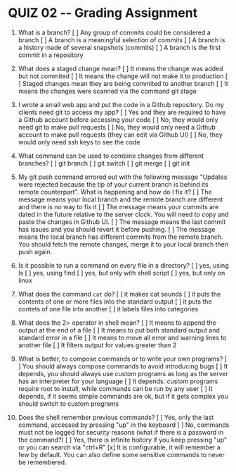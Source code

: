 # QUIZ 02 -- Grading Assignment

1. What is a branch?
[ ] Any group of commits could be considered a branch
[ ] A branch is a meaningful selection of commits
[ ] A branch is a history made of several snapshots (commits)
[ ] A branch is the first commit in a repository

2. What does a staged change mean?
[ ] It means the change was added but not commited
[ ] It means the change will not make it to production
[ ] Staged changes mean they are being commited to another branch
[ ] It means the changes were scanned via the command git stage

3. I wrote a small web app and put the code in a Github repository. Do my clients need git to access my app?
[ ] Yes and they are required to have a Github account before accessing your code
[ ] No, they would only need git to make pull requests
[ ] No, they would only need a Github account to make pull requests (they can edit via Github UI)
[ ] No, they would only need ssh keys to see the code

4. What command can be used to combine changes from different branches?
[ ] git branch
[ ] git switch
[ ] git merge
[ ] git init

5. My git push command errored out with the following message "Updates were rejected because the tip of your current branch is behind its remote counterpart". What is happening and how do I fix it?
[ ] The message means your local branch and the remote branch are different and there is no way to fix it
[ ] The message means your commits are dated in the future relative to the server clock. You will need to copy and paste the changes in Github UI.
[ ] The message means the last commit has issues and you should revert it before pushing.
[ ] The message means the local branch has different commits from the remote branch. You should fetch the remote changes, merge it to your local branch then push again.

6. Is it possible to run a command on every file in a directory?
[ ] yes, using ls
[ ] yes, using find
[ ] yes, but only with shell script
[ ] yes, but only on linux

7. What does the command `cat` do?
[ ] it makes cat sounds
[ ] it puts the contents of one or more files into the standard output
[ ] it puts the contets of one file into another
[ ] it labels files into categories

8. What does the 2> operator in shell mean?
[ ] It means to append the output at the end of a file
[ ] It means to put both standard output and standard error in a file
[ ] It means to move all error and warning lines to another file
[ ] It filters output for values greater than 2

9. What is better, to compose commands or to write your own programs?
[ ] You should always compose commands to avoid introducing bugs
[ ] It depends, you should always use custom programs as long as the server has an interpreter for your language
[ ] It depends: custom programs require root to install, while commands can be run by any user
[ ] It depends, if it seems simple commands are ok, but if it gets complex you should switch to custom programs

10. Does the shell remember previous commands?
[ ] Yes, only the last command, accessed by pressing "up" in the keyboard
[ ] No, commands must not be logged for security reasons (what if there is a password in the command?)
[ ] Yes, there is infinite history if you keep pressing "up" or you can search via "ctrl+R"
[x] It is configurable, it will remember a few by default. You can also define some sensitive commands to never be remembered.